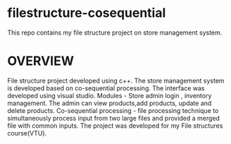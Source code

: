 # filestructure-cosequential
This repo contains my file structure project on store management system.

# OVERVIEW
File structure project developed using c++. The store management system is developed based on co-sequential processing.
The interface was developed using visual studio. 
Modules - Store admin login , inventory management.
The admin can view products,add products, update and delete products.
Co-sequential processing - file processing technique to simultaneously process input from two large files and provided a merged file with common inputs.
The project was developed for my File structures course(VTU).
